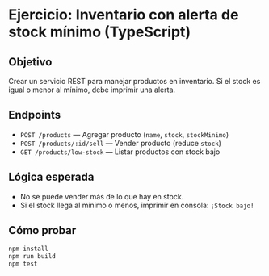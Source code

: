 # Ejercicio: Inventario con alerta de stock mínimo (TypeScript)

## Objetivo

Crear un servicio REST para manejar productos en inventario. Si el stock es igual o menor al mínimo, debe imprimir una alerta.

## Endpoints

- `POST /products` — Agregar producto (`name`, `stock`, `stockMinimo`)
- `POST /products/:id/sell` — Vender producto (reduce `stock`)
- `GET /products/low-stock` — Listar productos con stock bajo

## Lógica esperada

- No se puede vender más de lo que hay en stock.
- Si el stock llega al mínimo o menos, imprimir en consola: `¡Stock bajo!`

## Cómo probar

```bash
npm install
npm run build
npm test
```
